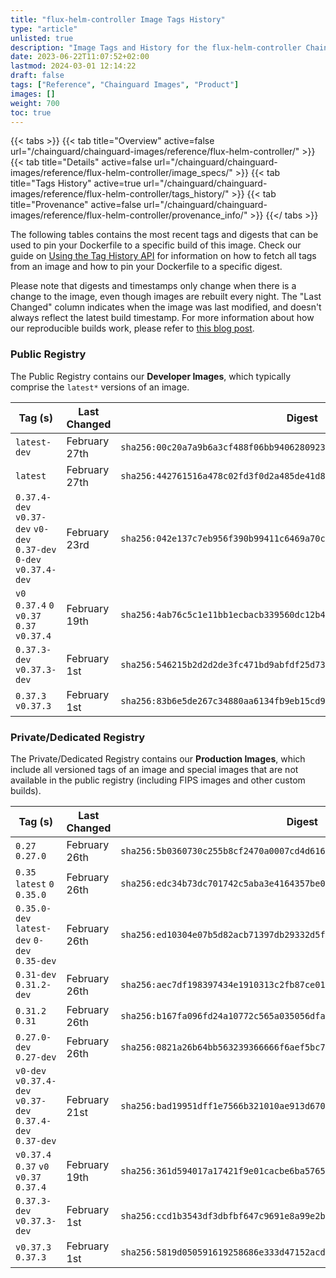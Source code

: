 ```yaml
---
title: "flux-helm-controller Image Tags History"
type: "article"
unlisted: true
description: "Image Tags and History for the flux-helm-controller Chainguard Image"
date: 2023-06-22T11:07:52+02:00
lastmod: 2024-03-01 12:14:22
draft: false
tags: ["Reference", "Chainguard Images", "Product"]
images: []
weight: 700
toc: true
---
```


{{< tabs >}}
{{< tab title="Overview" active=false url="/chainguard/chainguard-images/reference/flux-helm-controller/" >}}
{{< tab title="Details" active=false url="/chainguard/chainguard-images/reference/flux-helm-controller/image_specs/" >}}
{{< tab title="Tags History" active=true url="/chainguard/chainguard-images/reference/flux-helm-controller/tags_history/" >}}
{{< tab title="Provenance" active=false url="/chainguard/chainguard-images/reference/flux-helm-controller/provenance_info/" >}}
{{</ tabs >}}

The following tables contains the most recent tags and digests that can be used to pin your Dockerfile to a specific build of this image. Check our guide on [Using the Tag History API](/chainguard/chainguard-images/using-the-tag-history-api/) for information on how to fetch all tags from an image and how to pin your Dockerfile to a specific digest.

Please note that digests and timestamps only change when there is a change to the image, even though images are rebuilt every night. The "Last Changed" column indicates when the image was last modified, and doesn't always reflect the latest build timestamp. For more information about how our reproducible builds work, please refer to [this blog post](https://www.chainguard.dev/unchained/reproducing-chainguards-reproducible-image-builds).

### Public Registry
The Public Registry contains our **Developer Images**, which typically comprise the `latest*` versions of an image.

| Tag (s)                                                             | Last Changed  | Digest                                                                    |
|---------------------------------------------------------------------|---------------|---------------------------------------------------------------------------|
|  `latest-dev`                                                       | February 27th | `sha256:00c20a7a9b6a3cf488f06bb94062809238877cc7af54d322a53ec6dac8e02d32` |
|  `latest`                                                           | February 27th | `sha256:442761516a478c02fd3f0d2a485de41d89cc4197208af201f71c710b0dd48b90` |
|  `0.37.4-dev` `v0.37-dev` `v0-dev` `0.37-dev` `0-dev` `v0.37.4-dev` | February 23rd | `sha256:042e137c7eb956f390b99411c6469a70cd7d8ef9d074f828427fb44ad9e6d9d5` |
|  `v0` `0.37.4` `0` `v0.37` `0.37` `v0.37.4`                         | February 19th | `sha256:4ab76c5c1e11bb1ecbacb339560dc12b4d56119283aa082ed70d74baec14afc3` |
|  `0.37.3-dev` `v0.37.3-dev`                                         | February 1st  | `sha256:546215b2d2d2de3fc471bd9abfdf25d7371b813c32c55bb5948d9cfdc09ac858` |
|  `0.37.3` `v0.37.3`                                                 | February 1st  | `sha256:83b6e5de267c34880aa6134fb9eb15cd9343b5fd76ee503074ce6e88b6683597` |


### Private/Dedicated Registry
The Private/Dedicated Registry contains our **Production Images**, which include all versioned tags of an image and special images that are not available in the public registry (including FIPS images and other custom builds).

| Tag (s)                                                     | Last Changed  | Digest                                                                    |
|-------------------------------------------------------------|---------------|---------------------------------------------------------------------------|
|  `0.27` `0.27.0`                                            | February 26th | `sha256:5b0360730c255b8cf2470a0007cd4d6168c6ae2f0d5a0d41e98ff281c7c4cbc1` |
|  `0.35` `latest` `0` `0.35.0`                               | February 26th | `sha256:edc34b73dc701742c5aba3e4164357be0d352cfa97a43788636cb88cc0dbe0d2` |
|  `0.35.0-dev` `latest-dev` `0-dev` `0.35-dev`               | February 26th | `sha256:ed10304e07b5d82acb71397db29332d5f4b116067c236e26f9934b9b0c67d6e2` |
|  `0.31-dev` `0.31.2-dev`                                    | February 26th | `sha256:aec7df198397434e1910313c2fb87ce01550fb825e77894018a7e0634c26f5cc` |
|  `0.31.2` `0.31`                                            | February 26th | `sha256:b167fa096fd24a10772c565a035056dfae7d63e4d26447933d64956d10d8540b` |
|  `0.27.0-dev` `0.27-dev`                                    | February 26th | `sha256:0821a26b64bb563239366666f6aef5bc74b748bc5cb6ec6836519fbca9eed818` |
|  `v0-dev` `v0.37.4-dev` `v0.37-dev` `0.37.4-dev` `0.37-dev` | February 21st | `sha256:bad19951dff1e7566b321010ae913d670bf160b6594b7b9ba0dd502a08c86ca0` |
|  `v0.37.4` `0.37` `v0` `v0.37` `0.37.4`                     | February 19th | `sha256:361d594017a17421f9e01cacbe6ba5765c397c5c59402c31aaf817c1428445d0` |
|  `0.37.3-dev` `v0.37.3-dev`                                 | February 1st  | `sha256:ccd1b3543df3dbfbf647c9691e8a99e2b5af07bd3b77eacae0502c2f0f504996` |
|  `v0.37.3` `0.37.3`                                         | February 1st  | `sha256:5819d050591619258686e333d47152acd8505400b94d233b8a3afd6edff481ec` |

